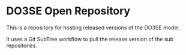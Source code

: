 # DO3SE Open Repository

This is a repository for hosting released versions of the DO3SE model.

It uses a Git SubTree workflow to pull the release version of the sub repositories.